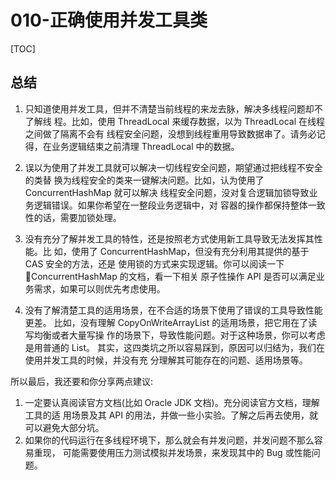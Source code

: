 # 010-正确使用并发工具类

[TOC]

## 总结

1. 只知道使用并发工具，但并不清楚当前线程的来龙去脉，解决多线程问题却不了解线 程。比如，使用 ThreadLocal 来缓存数据，以为 ThreadLocal 在线程之间做了隔离不会有 线程安全问题，没想到线程重用导致数据串了。请务必记得，在业务逻辑结束之前清理 ThreadLocal 中的数据。

2. 误以为使用了并发工具就可以解决一切线程安全问题，期望通过把线程不安全的类替 换为线程安全的类来一键解决问题。比如，认为使用了 ConcurrentHashMap 就可以解决 线程安全问题，没对复合逻辑加锁导致业务逻辑错误。如果你希望在一整段业务逻辑中，对 容器的操作都保持整体一致性的话，需要加锁处理。

3. 没有充分了解并发工具的特性，还是按照老方式使用新工具导致无法发挥其性能。比 如，使用了 ConcurrentHashMap，但没有充分利用其提供的基于 CAS 安全的方法，还是 使用锁的方式来实现逻辑。你可以阅读一下ConcurrentHashMap 的文档，看一下相关 原子性操作 API 是否可以满足业务需求，如果可以则优先考虑使用。

4. 没有了解清楚工具的适用场景，在不合适的场景下使用了错误的工具导致性能更差。 比如，没有理解 CopyOnWriteArrayList 的适用场景，把它用在了读写均衡或者大量写操 作的场景下，导致性能问题。对于这种场景，你可以考虑是用普通的 List。
   其实，这四类坑之所以容易踩到，原因可以归结为，我们在使用并发工具的时候，并没有充 分理解其可能存在的问题、适用场景等。

所以最后，我还要和你分享两点建议:

1. 一定要认真阅读官方文档(比如 Oracle JDK 文档)。充分阅读官方文档，理解工具的适 用场景及其 API 的用法，并做一些小实验。了解之后再去使用，就可以避免大部分坑。
2. 如果你的代码运行在多线程环境下，那么就会有并发问题，并发问题不那么容易重现， 可能需要使用压力测试模拟并发场景，来发现其中的 Bug 或性能问题。